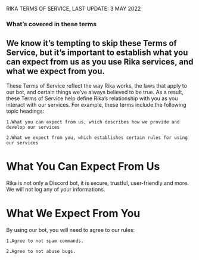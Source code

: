 RIKA TERMS OF SERVICE,
LAST UPDATE: 3 MAY 2022

### What’s covered in these terms

## We know it’s tempting to skip these Terms of Service, but it’s important to establish what you can expect from us as you use Rika services, and what we expect from you.

These Terms of Service reflect the way Rika works, the laws that apply to our bot, and certain things we’ve always believed to be true. As a result, these Terms of Service help define Rika’s relationship with you as you interact with our services. For example, these terms include the following topic headings:

    1.What you can expect from us, which describes how we provide and develop our services

    2.What we expect from you, which establishes certain rules for using our services
    
# What You Can Expect From Us
Rika is not only a Discord bot, it is secure, trustful, user-friendly and more. We will not log any of your informations.

# What We Expect From You
By using our bot, you will need to agree to our rules:
```
1.Agree to not spam commands.

2.Agree to not abuse bugs.
```
